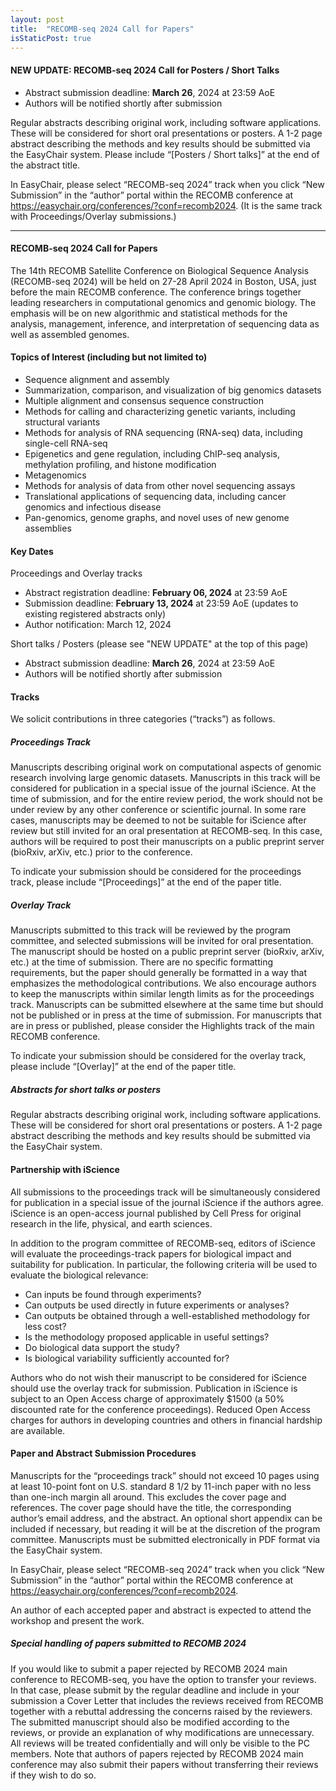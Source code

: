 ```yaml
---
layout: post
title:  "RECOMB-seq 2024 Call for Papers"
isStaticPost: true
---
```

#### NEW UPDATE: RECOMB-seq 2024 Call for Posters / Short Talks

 * Abstract submission deadline: **March 26**, 2024 at 23:59 AoE
 * Authors will be notified shortly after submission

Regular abstracts describing original work, including software applications. These will be considered for short oral presentations or posters. A 1-2 page abstract describing the methods and key results should be submitted via the EasyChair system. Please include “[Posters / Short talks]” at the end of the abstract title.

In EasyChair, please select “RECOMB-seq 2024” track when you click “New Submission” in the “author” portal within the RECOMB conference at https://easychair.org/conferences/?conf=recomb2024. (It is the same track with Proceedings/Overlay submissions.)

---

#### RECOMB-seq 2024 Call for Papers 

The 14th RECOMB Satellite Conference on Biological Sequence Analysis (RECOMB-seq 2024) will be held on 27-28 April 2024 in Boston, USA, just before the main RECOMB conference. The conference brings together leading researchers in computational genomics and genomic biology. The emphasis will be on new algorithmic and statistical methods for the analysis, management, inference, and interpretation of sequencing data as well as assembled genomes.

#### Topics of Interest (including but not limited to)

 * Sequence alignment and assembly
 * Summarization, comparison, and visualization of big genomics datasets
 * Multiple alignment and consensus sequence construction
 * Methods for calling and characterizing genetic variants, including structural variants
 * Methods for analysis of RNA sequencing (RNA-seq) data, including single-cell RNA-seq
 * Epigenetics and gene regulation, including ChIP-seq analysis, methylation profiling, and histone modification
 * Metagenomics
 * Methods for analysis of data from other novel sequencing assays
 * Translational applications of sequencing data, including cancer genomics and infectious disease
 * Pan-genomics, genome graphs, and novel uses of new genome assemblies

#### Key Dates

Proceedings and Overlay tracks

 * Abstract registration deadline: **February 06, 2024** at 23:59 AoE
 * Submission deadline: **February 13, 2024** at 23:59 AoE (updates to existing registered abstracts only)
 * Author notification: March 12, 2024

Short talks / Posters (please see "NEW UPDATE" at the top of this page)

 * Abstract submission deadline: **March 26**, 2024 at 23:59 AoE
 * Authors will be notified shortly after submission

#### Tracks

We solicit contributions in three categories (“tracks”) as follows.

##### Proceedings Track

Manuscripts describing original work on computational aspects of genomic research involving large genomic datasets. Manuscripts in this track will be considered for publication in a special issue of the journal iScience. At the time of submission, and for the entire review period, the work should not be under review by any other conference or scientific journal. In some rare cases, manuscripts may be deemed to not be suitable for iScience after review but still invited for an oral presentation at RECOMB-seq. In this case, authors will be required to post their manuscripts on a public preprint server (bioRxiv, arXiv, etc.) prior to the conference.

To indicate your submission should be considered for the proceedings track, please include “[Proceedings]” at the end of the paper title.

##### Overlay Track

Manuscripts submitted to this track will be reviewed by the program committee, and selected submissions will be invited for oral presentation. The manuscript should be hosted on a public preprint server (bioRxiv, arXiv, etc.) at the time of submission. There are no specific formatting requirements, but the paper should generally be formatted in a way that emphasizes the methodological contributions. We also encourage authors to keep the manuscripts within similar length limits as for the proceedings track. Manuscripts can be submitted elsewhere at the same time but should not be published or in press at the time of submission. For manuscripts that are in press or published, please consider the Highlights track of the main RECOMB conference.

To indicate your submission should be considered for the overlay track, please include “[Overlay]” at the end of the paper title.

##### Abstracts for short talks or posters

Regular abstracts describing original work, including software applications. These will be considered for short oral presentations or posters. A 1-2 page abstract describing the methods and key results should be submitted via the EasyChair system.

#### Partnership with iScience

All submissions to the proceedings track will be simultaneously considered for publication in a special issue of the journal iScience if the authors agree. iScience is an open-access journal published by Cell Press for original research in the life, physical, and earth sciences.

In addition to the program committee of RECOMB-seq, editors of iScience will evaluate the proceedings-track papers for biological impact and suitability for publication. In particular, the following criteria will be used to evaluate the biological relevance:

 * Can inputs be found through experiments?
 * Can outputs be used directly in future experiments or analyses?
 * Can outputs be obtained through a well-established methodology for less cost?
 * Is the methodology proposed applicable in useful settings?
 * Do biological data support the study?
 * Is biological variability sufficiently accounted for?

Authors who do not wish their manuscript to be considered for iScience should use the overlay track for submission. Publication in iScience is subject to an Open Access charge of approximately $1500 (a 50% discounted rate for the conference proceedings). Reduced Open Access charges for authors in developing countries and others in financial hardship are available.

#### Paper and Abstract Submission Procedures

Manuscripts for the “proceedings track” should not exceed 10 pages using at least 10-point font on U.S. standard 8 1/2 by 11-inch paper with no less than one-inch margin all around. This excludes the cover page and references. The cover page should have the title, the corresponding author’s email address, and the abstract. An optional short appendix can be included if necessary, but reading it will be at the discretion of the program committee. Manuscripts must be submitted electronically in PDF format via the EasyChair system.

In EasyChair, please select “RECOMB-seq 2024” track when you click “New Submission” in the “author” portal within the RECOMB conference at https://easychair.org/conferences/?conf=recomb2024.

An author of each accepted paper and abstract is expected to attend the workshop and present the work.

##### Special handling of papers submitted to RECOMB 2024

If you would like to submit a paper rejected by RECOMB 2024 main conference to RECOMB-seq, you have the option to transfer your reviews. In that case, please submit by the regular deadline and include in your submission a Cover Letter that includes the reviews received from RECOMB together with a rebuttal addressing the concerns raised by the reviewers. The submitted manuscript should also be modified according to the reviews, or provide an explanation of why modifications are unnecessary. All reviews will be treated confidentially and will only be visible to the PC members. Note that authors of papers rejected by RECOMB 2024 main conference may also submit their papers without transferring their reviews if they wish to do so.

